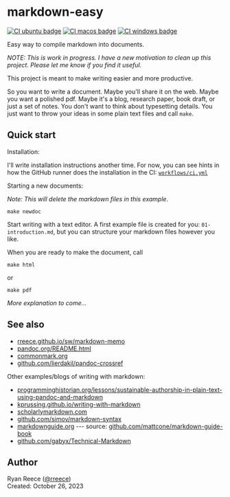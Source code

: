 markdown-easy
===========================

[![CI ubuntu badge](https://github.com/rreece/markdown-easy/actions/workflows/ci-ubuntu.yml/badge.svg)](https://github.com/rreece/markdown-easy/actions)
[![CI macos badge](https://github.com/rreece/markdown-easy/actions/workflows/ci-macos.yml/badge.svg)](https://github.com/rreece/markdown-easy/actions)
[![CI windows badge](https://github.com/rreece/markdown-easy/actions/workflows/ci-windows.yml/badge.svg)](https://github.com/rreece/markdown-easy/actions)

Easy way to compile markdown into documents.

*NOTE: This is work in progress.
I have a new motivation to clean up this project.
Please let me know if you find it useful.*

This project is meant to make writing easier and more productive.

So you want to write a document.
Maybe you'll share it on the web.
Maybe you want a polished pdf. 
Maybe it's a blog, research paper, book draft, or just a set of notes.
You don't want to think about typesetting details.
You just want to throw your ideas in some plain text files and call `make`.


Quick start
----------------------------------

Installation:

I'll write installation instructions another time. For now, you can see
hints in how the GitHub runner does the installation in the CI:
[`workflows/ci.yml`](https://github.com/rreece/markdown-easy/blob/main/.github/workflows/ci.yml)

Starting a new documents:

*Note: This will delete the markdown files in this example.*

```
make newdoc
```

Start writing with a text editor.
A first example file is created for you: `01-introduction.md`,
but you can structure your markdown files however you like.

When you are ready to make the document, call

```
make html
```

or

```
make pdf
```

*More explanation to come...*


See also
----------------------------------

-   [rreece.github.io/sw/markdown-memo](http://rreece.github.io/sw/markdown-memo)
-   [pandoc.org/README.html](http://pandoc.org/README.html)
-   [commonmark.org](http://commonmark.org/)
-   [github.com/lierdakil/pandoc-crossref](https://github.com/lierdakil/pandoc-crossref)

Other examples/blogs of writing with markdown:

-   [programminghistorian.org/lessons/sustainable-authorship-in-plain-text-using-pandoc-and-markdown](http://programminghistorian.org/lessons/sustainable-authorship-in-plain-text-using-pandoc-and-markdown)
-   [kprussing.github.io/writing-with-markdown](https://web.archive.org/web/20171026174128/http://kprussing.github.io/writing-with-markdown/)
-   [scholarlymarkdown.com](http://scholarlymarkdown.com/)
-   [github.com/simov/markdown-syntax](https://github.com/simov/markdown-syntax/blob/main/mermaid.md)
-   [markdownguide.org](https://www.markdownguide.org/getting-started/) --- source: [github.com/mattcone/markdown-guide-book](https://github.com/mattcone/markdown-guide-book/blob/master/manuscript/chapter3.md)
-   [github.com/gabyx/Technical-Markdown](https://github.com/gabyx/Technical-Markdown)


Author
----------------------------------

Ryan Reece ([@rreece](https://github.com/rreece))         
Created: October 26, 2023

